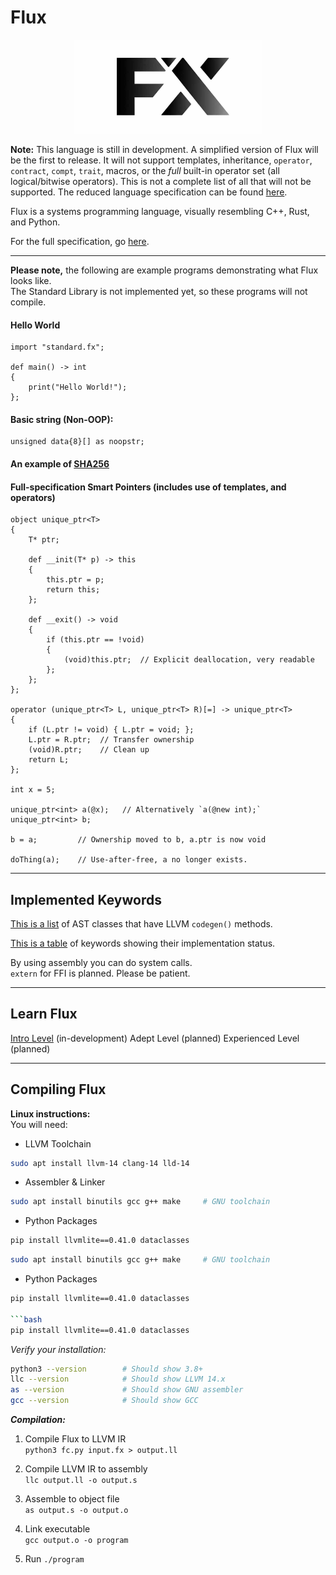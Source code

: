 # Flux

<p align="center">
    <img src="https://github.com/kvthweatt/FluxLang/blob/main/resources/logo_cropped.jpg" width="300" height="150">
</p>

**Note:** This language is still in development. A simplified version of Flux will be the first to release. It will not support templates, inheritance, `operator`, `contract`, `compt`, `trait`, macros, or the _full_ built-in operator set (all logical/bitwise operators). This is not a complete list of all that will not be supported. The reduced language specification can be found [here](https://github.com/kvthweatt/FluxLang/blob/main/docs/language_specification_simplified.md).

Flux is a systems programming language, visually resembling C++, Rust, and Python.

For the full specification, go [here](https://github.com/kvthweatt/FluxLang/blob/main/docs/lang_spec_full.md).

---

**Please note,** the following are example programs demonstrating what Flux looks like.  
The Standard Library is not implemented yet, so these programs will not compile.

#### Hello World

```
import "standard.fx";

def main() -> int
{
    print("Hello World!");
};
```

#### Basic string (Non-OOP):

```
unsigned data{8}[] as noopstr;
```

#### An example of [SHA256](https://github.com/kvthweatt/FluxLang/blob/main/examples/sha256.fx)

#### Full-specification Smart Pointers (includes use of templates, and operators)

```
object unique_ptr<T>
{
    T* ptr;

    def __init(T* p) -> this
    {
        this.ptr = p;
        return this;
    };

    def __exit() -> void
    {
        if (this.ptr == !void)
        {
            (void)this.ptr;  // Explicit deallocation, very readable
        };
    };
};

operator (unique_ptr<T> L, unique_ptr<T> R)[=] -> unique_ptr<T>
{
    if (L.ptr != void) { L.ptr = void; };
    L.ptr = R.ptr;  // Transfer ownership
    (void)R.ptr;    // Clean up
    return L;
};

int x = 5;

unique_ptr<int> a(@x);   // Alternatively `a(@new int);`
unique_ptr<int> b;

b = a;         // Ownership moved to b, a.ptr is now void

doThing(a);    // Use-after-free, a no longer exists.
```

---

## Implemented Keywords

[This is a list](https://github.com/kvthweatt/FluxLang/blob/main/docs/codegen_progress.md) of AST classes that have LLVM `codegen()` methods.

[This is a table](https://github.com/kvthweatt/FluxLang/blob/main/docs/keyword_progress.md) of keywords showing their implementation status.

By using assembly you can do system calls.  
`extern` for FFI is planned. Please be patient.

---

## Learn Flux

[Intro Level](https://github.com/kvthweatt/FluxLang/blob/main/docs/learn_flux_intro.md) (in-development)
Adept Level (planned)
Experienced Level (planned)

---

## Compiling Flux

**Linux instructions:**  
You will need:

- LLVM Toolchain

```bash
sudo apt install llvm-14 clang-14 lld-14
```

- Assembler & Linker

```bash
sudo apt install binutils gcc g++ make     # GNU toolchain
```

- Python Packages

```bash
pip install llvmlite==0.41.0 dataclasses
```

```bash
sudo apt install binutils gcc g++ make     # GNU toolchain
```

- Python Packages

```bash
pip install llvmlite==0.41.0 dataclasses

```bash
pip install llvmlite==0.41.0 dataclasses
```

_Verify your installation:_

```bash
python3 --version        # Should show 3.8+
llc --version            # Should show LLVM 14.x
as --version             # Should show GNU assembler
gcc --version            # Should show GCC
```

**_Compilation:_**

1. Compile Flux to LLVM IR  
   `python3 fc.py input.fx > output.ll`

2. Compile LLVM IR to assembly  
   `llc output.ll -o output.s`

3. Assemble to object file  
   `as output.s -o output.o`

4. Link executable  
   `gcc output.o -o program`

5. Run
   `./program`

